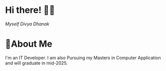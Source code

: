 # Hi there! 👋🏻
 
*Myself Divya Dhanak*

# 🚀About Me
I'm an IT Developer. I am also Pursuing my Masters in Computer Application and will graduate in mid-2025.

<!---
Divyadhanak15/Divyadhanak15 is a ✨ special ✨ repository because its `README.md` (this file) appears on your GitHub profile.
You can click the Preview link to take a look at your changes.
--->
